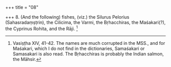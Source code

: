 +++
title = "08"

+++
8. (And the following) fishes, (viz.) the Silurus Pelorius (Sahasradaṃṣṭrin), the Cilicima, the Varmi, the Bṛhacchiras, the Maśakari(?), the Cyprinus Rohita, and the Rāji. [^7] 


[^7]:  Vasiṣṭha XIV, 41-42. The names are much corrupted in the MSS., and for Maśakari, which I do not find in the dictionaries, Samaśakari or Samasakari is also read. The Bṛhacchiras is probably the Indian salmon, the Māhsir.
